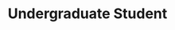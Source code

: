 ---
publish: true
name: Anna Wang
title: Undergraduate Student
picture: 
google-scholar: 
CV:
linked-in: 
twitter:
email: 
---